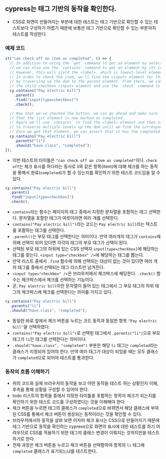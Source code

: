 ## cypress는 태그 기반의 동작을 확인한다.

- CSS로 화면이 만들어지는 부분에 대한 테스트는 태그 기반으로 확인할 수 있는 테스트보다 구성하기 어렵기 때문에 보통은 테그 기반으로 확인할 수 있는 부분까지 테스트를 작성한다.

### 예제 코드

```js
it("can check off an item as completed", () => {
  // In addition to using the `get` command to get an element by selector,
  // we can also use the `contains` command to get an element by its contents.
  // However, this will yield the <label>, which is lowest-level element that contains the text.
  // In order to check the item, we'll find the <input> element for this <label>
  // by traversing up the dom to the parent element. From there, we can `find`
  // the child checkbox <input> element and use the `check` command to check it.
  cy.contains("Pay electric bill")
    .parent()
    .find("input[type=checkbox]")
    .check();

  // Now that we've checked the button, we can go ahead and make sure
  // that the list element is now marked as completed.
  // Again we'll use `contains` to find the <label> element and then use the `parents` command
  // to traverse multiple levels up the dom until we find the corresponding <li> element.
  // Once we get that element, we can assert that it has the completed class.
  cy.contains("Pay electric bill")
    .parents("li")
    .should("have.class", "completed");
});
```

- 이번 테스트의 타이틀은 `"can check off an item as completed"`이다. `check off`는 체크 표시를 하다라는 동사로 li와 같은 항목(item)에 대해 체크를 하는 동작을 통해서 완료(`completed`)가 할 수 있는지를 확인하기 위한 테스트 코드임을 알 수 있다.

<!-- prettier-ignore -->
```js
cy.contains("Pay electric bill")
  .parent()
  .find("input[type=checkbox]")
  .check();
```

- `contains`라는 함수는 페이지의 태그 중에서 지정한 문자열을 포함하는 태그 선택한다. 문자열을 포함한 태그가 여럿이라면 여러 개를 선택한다.
- `contains("Pay electric bill")`라는 코드는 `Pay electric bill`라는 텍스트를 포함하는 태그를 선택한다.
- `.parent()`는 부모 태그를 선택한다는 의미이다. 만약 여러개의 태그가 `contains`에 의해 선택이 되어 있다면 각각의 태그의 부모 태그가 선택이 된다.
- 선택된 부모 태그의 하위에 있는 CSS 선택자 `input[type=checkbox]`에 해당하는 태그를 찾는다. `<input type="checkbox" />`에 해당하는 태그를 뽑는다.
- 만약 리스트 중에서 `.find` 함수에 의해 선택되는 대상이 없는 것이 있다면 여러 개의 태그를 중에서 선택되는 태그 리스트만 남겨진다.
- `<input type="checkbox" />`은 브라우저에서 체크박스에 해당한다. `.check()` 함수는 체크박스에서 체크를 선택하는 기능이다.
- 곧, `Pay electric bill`이란 문자열이 들어 있는 태그에서 그 부모 태그의 하위 태그의 체크박스에 체크를 선택한다는 의미를 가지고 있다.

```js
cy.contains("Pay electric bill")
  .parents("li")
  .should("have.class", "completed");
```

- 동일한 바로 앞에서 체크 버튼을 누르는 코드 동작과 동일한 항목 `"Pay electric bill"`을 선택하였다.
- `contains("Pay electric bill")`로 선택된 태그에서 `.parents("li")`으로 부모 태그가 `li`인 태그를 선택한다는 의미이다.
- `.should("have.class", "completed")` 부분은 해당 `li` 태그는 `completed`라는 클래스가 지정되어 있어야 한다. 만약 여러 태그가 대상이 되었을 때는 모두 클래스가 `completed`으로 되어야 테스트를 통과한다.

### 동작의 흐름 이해하기

- 위의 코드와 실제 브라우저의 동작을 보고 어떤 동작을 테스트 하는 상황인지 이해, 추측을 통해 상황을 구성할 수 있어야 한다.
- todo 리스트의 항목들 중에서 지정한 타이틀을 포함하는 항목이 체크가 되는지를 확인하기 위한 테스트 코드를 구성하였다는 것을 이해해야 한다.
- 체크 버튼을 누르면 태그의 클래스가 `completed`으로 바뀌면서 해당 클래스에 부여된 CSS를 통해서 체크 버튼이 생성되는 동작이라는 것을 확인할 수 있다.
- 브라우저에서의 동작을 살펴 보면 어차피 체크 표시는 CSS으로 만들어지기 때문에 태그 기반으로 동작을 확인하는 cypress으로 화면의 표시에 대한 테스트를 하기 어려우므로 CSS를 적용하기 위한 태그의 클래스 변경이 이뤄지는 것까지만을 테스트하기로 한다.
- 전체 과정은 체크 버튼을 누르고 체크 버튼을 선택함하여 항목의 `li` 태그에 `completed` 클래스가 표기되느냐를 테스트한다.
